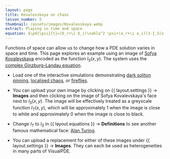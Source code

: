 ```yaml
---
layout: page
title: Kovalevskaya on chaos
lesson_number: 5
thumbnail: /assets/images/Kovalevskaya.webp
extract: Playing in time and space
equation: $\pd{\psi}{t}=(D_r+\i D_i)\nabla^2 \psi+(a_r+\i a_i)(1-I_S(x,y))\psi+(b_r+\i b_i)\psi|\psi|^2$
---
```

Functions of space can allow us to change how a PDE solution varies in space and time. This page explores an example using an image of [Sofya Kovalevskaya](https://en.wikipedia.org/wiki/Sofya_Kovalevskaya) encoded as the function $I_S(x,y)$. The system uses the [complex Ginzburg–Landau equation](/nonlinear-physics/nls-cgl).

* Load one of the interactive simulations demonstrating [dark soliton pinning](/sim/?preset=SofyaCGLEDuckPinning), [localised chaos](/sim/?preset=SofyaCGLEChaos), or [fireflies](/sim/?preset=SofyaCGLEFireflies). 

* You can upload your own image by clicking on <span class='click_sequence'>{{ layout.settings }} → **Images**</span> and then clicking on the image of Sofya Kovalevskaya's face next to $I_S(x,y)$. The image will be effectively treated as a greyscale function $I_T(x,y)$, which will be approximately 1 when the image is close to white and approximately 0 when the image is close to black.

* Change $I_T$ to $I_S$ in <span class='click_sequence'>{{ layout.equations }} → **Definitions** </span> to see another famous mathematical face: [Alan Turing](https://en.wikipedia.org/wiki/Alan_Turing).

* You can upload a replacement for either of these images under <span class='click_sequence'>{{ layout.settings }} → **Images**.</span> They can each be used as heterogeneities in many parts of VisualPDE.
